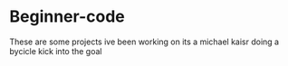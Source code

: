 # Beginner-code

These are some projects ive been working on its a michael kaisr doing a bycicle kick into the goal
